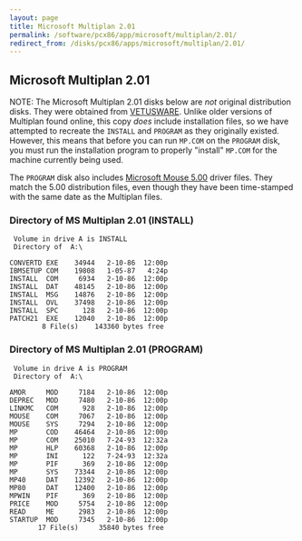 ```yaml
---
layout: page
title: Microsoft Multiplan 2.01
permalink: /software/pcx86/app/microsoft/multiplan/2.01/
redirect_from: /disks/pcx86/apps/microsoft/multiplan/2.01/
---
```


Microsoft Multiplan 2.01
------------------------

NOTE: The Microsoft Multiplan 2.01 disks below are *not* original distribution disks.  They were obtained from
[VETUSWARE](https://vetusware.com/download/Multiplan%20Version%202/?id=5148).  Unlike older versions of Multiplan
found online, this copy *does* include installation files, so we have attempted to recreate the `INSTALL` and
`PROGRAM` as they originally existed.  However, this means that before you can run `MP.COM` on the `PROGRAM` disk,
you must run the installation program to properly "install" `MP.COM` for the machine currently being used.

The `PROGRAM` disk also includes [Microsoft Mouse 5.00](/disks/pcx86/tools/microsoft/mouse/5.00/) driver files.
They match the 5.00 distribution files, even though they have been time-stamped with the same date as the Multiplan
files.

### Directory of MS Multiplan 2.01 (INSTALL)

	 Volume in drive A is INSTALL    
	 Directory of  A:\

	CONVERTD EXE    34944   2-10-86  12:00p
	IBMSETUP COM    19808   1-05-87   4:24p
	INSTALL  COM     6934   2-10-86  12:00p
	INSTALL  DAT    48145   2-10-86  12:00p
	INSTALL  MSG    14876   2-10-86  12:00p
	INSTALL  OVL    37498   2-10-86  12:00p
	INSTALL  SPC      128   2-10-86  12:00p
	PATCH21  EXE    12040   2-10-86  12:00p
	        8 File(s)    143360 bytes free

### Directory of MS Multiplan 2.01 (PROGRAM)

	 Volume in drive A is PROGRAM    
	 Directory of  A:\

	AMOR     MOD     7184   2-10-86  12:00p
	DEPREC   MOD     7480   2-10-86  12:00p
	LINKMC   COM      928   2-10-86  12:00p
	MOUSE    COM     7067   2-10-86  12:00p
	MOUSE    SYS     7294   2-10-86  12:00p
	MP       COD    46464   2-10-86  12:00p
	MP       COM    25010   7-24-93  12:32a
	MP       HLP    60368   2-10-86  12:00p
	MP       INI      122   7-24-93  12:32a
	MP       PIF      369   2-10-86  12:00p
	MP       SYS    73344   2-10-86  12:00p
	MP40     DAT    12392   2-10-86  12:00p
	MP80     DAT    12400   2-10-86  12:00p
	MPWIN    PIF      369   2-10-86  12:00p
	PRICE    MOD     5754   2-10-86  12:00p
	READ     ME      2983   2-10-86  12:00p
	STARTUP  MOD     7345   2-10-86  12:00p
	       17 File(s)     35840 bytes free
